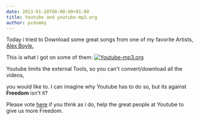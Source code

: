```yaml
---
date: 2013-01-28T00:00:00+01:00
title: Youtube and youtube-mp3.org
author: pcdummy
---
```


Today i tried to Download some great songs from one of my favorite Artists, [Alex Boyle.](https://www.youtube.com/user/ALEXBOYETV)

This is what i got on some of them:
    [![Youtube-mp3.org](/static/content/post/youtube-and-youtube-mp3.org/Youtube-mp3.org-error_300x154.png)](/static/content/post/youtube-and-youtube-mp3.org/Youtube-mp3.org-error.png)

<!--more-->Youtube limits the external Tools, so you can&#39;t convert/download all the videos,
you would like to. I can imagine why Youtube has to do so, but its against **Freedom** isn&#39;t it?

Please vote [here](http://www.change.org/petitions/youtube-googlede-allow-third-party-recording-tools-for-youtube-freedomonyoutube#) if you think as i do, help the great people at Youtube to give us more Freedom.
